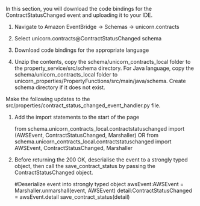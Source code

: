 <!-- Save code bindings -->
In this section, you will download the code bindings for the ContractStatusChanged event and uploading it to your IDE.

1. Navigate to Amazon EventBridge -> Schemas -> unicorn.contracts 

2. Select unicorn.contracts@ContractStatusChanged schema

3. Download code bindings for the appropriate language

4. Unzip the contents, copy the schema/unicorn_contracts_local folder to the property_service/src/schema directory. For Java language, copy the schema/unicorn_contracts_local folder to unicorn_properties/PropertyFunctions/src/main/java/schema. Create schema directory if it does not exist.

<!-- Save the contract status -->

Make the following updates to the src/properties/contract_status_changed_event_handler.py file.

1. Add the import statements to the start of the page

    from schema.unicorn_contracts_local.contractstatuschanged import (AWSEvent, ContractStatusChanged, Marshaller)
    OR
    from schema.unicorn_contracts_local.contractstatuschanged import AWSEvent, ContractStatusChanged, Marshaller

2. Before returning the 200 OK, deserialise the event to a strongly typed object, then call the save_contract_status by passing the ContractStatusChanged object.

    #Deserialize event into strongly typed object
    awsEvent:AWSEvent = Marshaller.unmarshall(event, AWSEvent)
    detail:ContractStatusChanged = awsEvent.detail
    save_contract_status(detail)